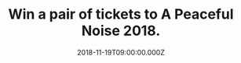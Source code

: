 ---
campaign-uuid: "c-3310a9d0-a603-4570-ba3f-647e1ce72f97"
type: "Competition"
category: "Tickets"
date: "2018-11-19T09:00:00.000Z"
end-date: "2018-11-22T23:59:00.000Z"
disable-form: false
is_promoted: false
has_entry_page: true
title: "Win a pair of tickets to A Peaceful Noise 2018."
competition-description: "<p>We are giving away 2 pairs of tickets for\_A Peaceful\
  \ Noise annual charity event 2018. A very special night of acoustic rock & roll,\
  \ will be held at Bush Hall on 24th November featuring a spectacular line up in\
  \ aid of The Nick Alexander Memorial Trust and Josh Homme’s Sweet Stuff Foundation.</p>\r\
  \n<p>If you want to come with us, click below for a chance to win.</p>"
hero-header: "Win a pair of tickets to A Peaceful Noise 2018"
terms-confirmation: "N/A"
banner-img: "https://assets.expresslyapp.com/asset-3fb4bd7b-3cdc-4fd3-9e13-173dcef5dc30.jpg"
logo-left-href: "aaa.nme.com"
logo-left-image: "https://assets.expresslyapp.com/asset-215b28fa-5f7c-4f49-8235-adf12c12eb2a.jpg"
logo-left-title: "NME AAA"
bg-image-hero: "https://assets.expresslyapp.com/asset-2bd1f3e4-957e-4f3f-b7b5-a205f7dd2eea.jpg"
bg-image-first: "https://assets.expresslyapp.com/asset-ce92d66f-4800-4542-bdf9-25097048e5f5.jpg"
bg-image-second: "https://assets.expresslyapp.com/asset-e1475f88-dcc9-48ce-aef6-56349e2c6530.jpg"
bg-image-third: "https://assets.expresslyapp.com/asset-e1eca91c-3ecd-490f-a395-2834e339f34d.jpg"
section1-content: "<p>Taking over London’s stunning Bush Hall, A Peaceful Noise are\
  \ incredibly proud to divulge the line-up for the third instalment of this annual\
  \ charity event.</p>\r\n<p>Topping the bill will be the unstoppable Tom Grennan\
  \ with an exclusive intimate acoustic performance. Having sold out a string of gigs\
  \ after releasing his top five debut album, Tom has recently been climbing up the\
  \ ranks to the forefront of British music. With a headline tour under their belts\
  \ plus a plethora of festivals slots, daring indie-rockers, The Hunna have managed\
  \ to squeeze A Peaceful Noise into their busy schedules ensuring the party gets\
  \ well underway in a true APN style! Recently making the break to a solo artist\
  \ from The Duke Spirit, Liela Moss will be on hand to hypnotise the audience with\
  \ her emotional, expansive melodies. Plus hotly tipped Sophie and the Giants will\
  \ be putting their own twist on pop.</p>\r\n<p>Compering this incredible line up\
  \ on the night will be Radio X presenter and new music guru, John Kennedy.</p>"
section2-content: "<p>Founded in the aftermath of the terror attack at the Bataclan\
  \ in 2015 all proceeds from the A Peaceful Noise will go to the Nick Alexander Memorial\
  \ Trust, a UK registered charity established in memory of Nick Alexander who was\
  \ killed in the attack, which awards grants for musical instruments and equipment\
  \ to community groups and small charities across the UK and Sweet Stuff Foundation\
  \ which gives financial assistance to musicians struggling with illness and disability.</p>\r\
  \n\_<p>Over the last two years A Peaceful Noise has raised over £45,000 for The\
  \ Nick Alexander Memorial Trust allowing them to fund several life-changing music\
  \ projects across the UK.</p>"
section3-content: "<p>'A Peaceful Noise' and the Memorial Trust were established with\
  \ the single purpose of turning the tragedy of the Bataclan attack into something\
  \ positive, meaningful and future-looking with music at its heart.</p>\r\n<p>It\
  \ seems that these opportunities to stand together and celebrate life and music\
  \ are more vital now than ever so enter the form below for a chance to win a pair\
  \ of tickets and you could be coming along with us on November 24th and celebrate\
  \ music’s unique ability to unite people as equals whilst raising vital funds to\
  \ help us continue changing lives through music.</p>"
entry-title: "Win a pair of tickets to A Peaceful Noise 2018."
entry-content: "Enter the draw to win a pair of tickets to A Peaceful Noise 201 by\
  \ completing the form below before 23:59 on 22nd of November 2018."
has-winner: false
prize-description: "A pair of tickets to A Peaceful Noise 2018."
special-conditions: "Multiple entries are allowed up to one every day."
country-restrictions:
- "GB"
---